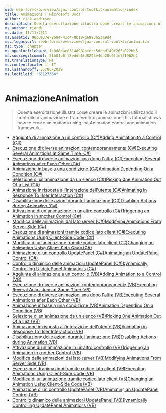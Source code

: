 ```yaml
---
uid: web-forms/overview/ajax-control-toolkit/animation/index
title: Animazione | Microsoft Docs
author: rick-anderson
description: Questa esercitazione illustra come creare le animazioni utilizzando il controllo di animazione e framework di animazione.
ms.author: riande
ms.date: 11/11/2011
ms.assetid: 90b3a37e-2694-41c4-8b10-d6893b53a9d4
msc.legacyurl: /web-forms/overview/ajax-control-toolkit/animation
msc.type: chapter
ms.openlocfilehash: 1c0d8eac0314d989afecc5dcbd149f265a022bb6
ms.sourcegitcommit: 51b01b6ff8edde57d8243e4da28c9f1e7f1962b2
ms.translationtype: MT
ms.contentlocale: it-IT
ms.lasthandoff: 05/06/2019
ms.locfileid: "65127364"
---
```

# <a name="animation"></a><span data-ttu-id="56cad-103">Animazione</span><span class="sxs-lookup"><span data-stu-id="56cad-103">Animation</span></span>

> <span data-ttu-id="56cad-104">Questa esercitazione illustra come creare le animazioni utilizzando il controllo di animazione e framework di animazione.</span><span class="sxs-lookup"><span data-stu-id="56cad-104">This tutorial shows how to create animations using the Animation control and animation framework.</span></span>

- [<span data-ttu-id="56cad-105">Aggiunta di animazione a un controllo (C#)</span><span class="sxs-lookup"><span data-stu-id="56cad-105">Adding Animation to a Control (C#)</span></span>](adding-animation-to-a-control-cs.md)
- [<span data-ttu-id="56cad-106">Esecuzione di diverse animazioni contemporaneamente (C#)</span><span class="sxs-lookup"><span data-stu-id="56cad-106">Executing Several Animations at Same Time (C#)</span></span>](executing-several-animations-at-the-same-time-cs.md)
- [<span data-ttu-id="56cad-107">Esecuzione di diverse animazioni una dopo l'altra (C#)</span><span class="sxs-lookup"><span data-stu-id="56cad-107">Executing Several Animations after Each Other (C#)</span></span>](executing-several-animations-after-each-other-cs.md)
- [<span data-ttu-id="56cad-108">Animazione in base a una condizione (C#)</span><span class="sxs-lookup"><span data-stu-id="56cad-108">Animation Depending On a Condition (C#)</span></span>](animation-depending-on-a-condition-cs.md)
- [<span data-ttu-id="56cad-109">Selezione di un'animazione da un elenco (C#)</span><span class="sxs-lookup"><span data-stu-id="56cad-109">Picking One Animation Out Of a List (C#)</span></span>](picking-one-animation-out-of-a-list-cs.md)
- [<span data-ttu-id="56cad-110">Animazione in risposta all'interazione dell'utente (C#)</span><span class="sxs-lookup"><span data-stu-id="56cad-110">Animating in Response To User Interaction (C#)</span></span>](animating-in-response-to-user-interaction-cs.md)
- [<span data-ttu-id="56cad-111">Disabilitazione delle azioni durante l'animazione (C#)</span><span class="sxs-lookup"><span data-stu-id="56cad-111">Disabling Actions during Animation (C#)</span></span>](disabling-actions-during-animation-cs.md)
- [<span data-ttu-id="56cad-112">Attivazione di un'animazione in un altro controllo (C#)</span><span class="sxs-lookup"><span data-stu-id="56cad-112">Triggering an Animation in another Control (C#)</span></span>](triggering-an-animation-in-another-control-cs.md)
- [<span data-ttu-id="56cad-113">Modifica delle animazioni dal lato server (C#)</span><span class="sxs-lookup"><span data-stu-id="56cad-113">Modifying Animations From Server Side (C#)</span></span>](modifying-animations-from-the-server-side-cs.md)
- [<span data-ttu-id="56cad-114">Esecuzione di animazioni tramite codice lato client (C#)</span><span class="sxs-lookup"><span data-stu-id="56cad-114">Executing Animations Using Client-Side Code (C#)</span></span>](executing-animations-using-client-side-code-cs.md)
- [<span data-ttu-id="56cad-115">Modifica di un'animazione tramite codice lato client (C#)</span><span class="sxs-lookup"><span data-stu-id="56cad-115">Changing an Animation Using Client-Side Code (C#)</span></span>](changing-an-animation-using-client-side-code-cs.md)
- [<span data-ttu-id="56cad-116">Animazione di un controllo UpdatePanel (C#)</span><span class="sxs-lookup"><span data-stu-id="56cad-116">Animating an UpdatePanel Control (C#)</span></span>](animating-an-updatepanel-control-cs.md)
- [<span data-ttu-id="56cad-117">Controllo dinamico delle animazioni UpdatePanel (C#)</span><span class="sxs-lookup"><span data-stu-id="56cad-117">Dynamically Controlling UpdatePanel Animations (C#)</span></span>](dynamically-controlling-updatepanel-animations-cs.md)
- [<span data-ttu-id="56cad-118">Aggiunta di animazione a un controllo (VB)</span><span class="sxs-lookup"><span data-stu-id="56cad-118">Adding Animation to a Control (VB)</span></span>](adding-animation-to-a-control-vb.md)
- [<span data-ttu-id="56cad-119">Esecuzione di diverse animazioni contemporaneamente (VB)</span><span class="sxs-lookup"><span data-stu-id="56cad-119">Executing Several Animations at Same Time (VB)</span></span>](executing-several-animations-at-the-same-time-vb.md)
- [<span data-ttu-id="56cad-120">Esecuzione di diverse animazioni una dopo l'altra (VB)</span><span class="sxs-lookup"><span data-stu-id="56cad-120">Executing Several Animations after Each Other (VB)</span></span>](executing-several-animations-after-each-other-vb.md)
- [<span data-ttu-id="56cad-121">Animazione in base a una condizione (VB)</span><span class="sxs-lookup"><span data-stu-id="56cad-121">Animation Depending On a Condition (VB)</span></span>](animation-depending-on-a-condition-vb.md)
- [<span data-ttu-id="56cad-122">Selezione di un'animazione da un elenco (VB)</span><span class="sxs-lookup"><span data-stu-id="56cad-122">Picking One Animation Out Of a List (VB)</span></span>](picking-one-animation-out-of-a-list-vb.md)
- [<span data-ttu-id="56cad-123">Animazione in risposta all'interazione dell'utente (VB)</span><span class="sxs-lookup"><span data-stu-id="56cad-123">Animating in Response To User Interaction (VB)</span></span>](animating-in-response-to-user-interaction-vb.md)
- [<span data-ttu-id="56cad-124">Disabilitazione delle azioni durante l'animazione (VB)</span><span class="sxs-lookup"><span data-stu-id="56cad-124">Disabling Actions during Animation (VB)</span></span>](disabling-actions-during-animation-vb.md)
- [<span data-ttu-id="56cad-125">Attivazione di un'animazione in un altro controllo (VB)</span><span class="sxs-lookup"><span data-stu-id="56cad-125">Triggering an Animation in another Control (VB)</span></span>](triggering-an-animation-in-another-control-vb.md)
- [<span data-ttu-id="56cad-126">Modifica delle animazioni dal lato server (VB)</span><span class="sxs-lookup"><span data-stu-id="56cad-126">Modifying Animations From Server Side (VB)</span></span>](modifying-animations-from-the-server-side-vb.md)
- [<span data-ttu-id="56cad-127">Esecuzione di animazioni tramite codice lato client (VB)</span><span class="sxs-lookup"><span data-stu-id="56cad-127">Executing Animations Using Client-Side Code (VB)</span></span>](executing-animations-using-client-side-code-vb.md)
- [<span data-ttu-id="56cad-128">Modifica di un'animazione tramite codice lato client (VB)</span><span class="sxs-lookup"><span data-stu-id="56cad-128">Changing an Animation Using Client-Side Code (VB)</span></span>](changing-an-animation-using-client-side-code-vb.md)
- [<span data-ttu-id="56cad-129">Animazione di un controllo UpdatePanel (VB)</span><span class="sxs-lookup"><span data-stu-id="56cad-129">Animating an UpdatePanel Control (VB)</span></span>](animating-an-updatepanel-control-vb.md)
- [<span data-ttu-id="56cad-130">Controllo dinamico delle animazioni UpdatePanel (VB)</span><span class="sxs-lookup"><span data-stu-id="56cad-130">Dynamically Controlling UpdatePanel Animations (VB)</span></span>](dynamically-controlling-updatepanel-animations-vb.md)
